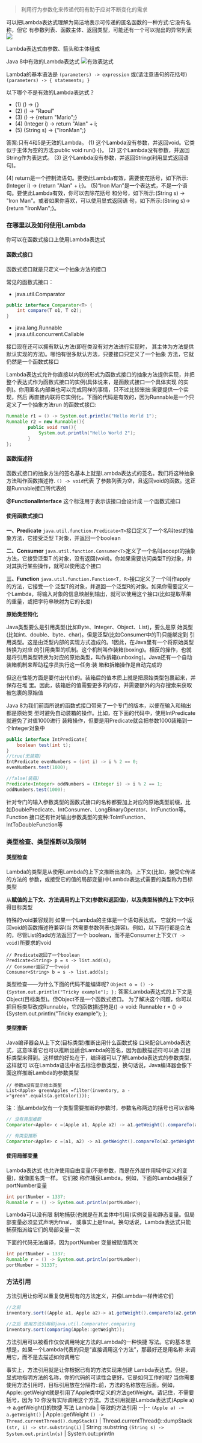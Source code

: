 
>利用行为参数化来传递代码有助于应对不断变化的需求


可以把Lambda表达式理解为简洁地表示可传递的匿名函数的一种方式:它没有名称，但它 有参数列表、函数主体、返回类型，可能还有一个可以抛出的异常列表
![](https://i.loli.net/2018/02/11/5a7fbbad43bfd.png)

Lambda表达式由参数、箭头和主体组成

Java 8中有效的Lambda表达式
![有效表达式](https://i.loli.net/2018/02/11/5a7fd1065acd8.png)

Lambda的基本语法是
    `(parameters) -> expression`
或(请注意语句的花括号)
    `(parameters) -> { statements; }`

以下哪个不是有效的Lambda表达式？
- (1) () -> {}
- (2) () -> "Raoul"
- (3) () -> {return "Mario";}
- (4) (Integer i) -> return "Alan" + i;
- (5) (String s) -> {"IronMan";}

答案:只有4和5是无效的Lambda。
(1) 这个Lambda没有参数，并返回void。它类似于主体为空的方法:public void run() {}。 (2) 这个Lambda没有参数，并返回String作为表达式。
(3) 这个Lambda没有参数，并返回String(利用显式返回语句)。

(4) return是一个控制流语句。要使此Lambda有效，需要使花括号，如下所示: (Integer i) -> {return "Alan" + i;}。
(5)“Iron Man”是一个表达式，不是一个语句。要使此Lambda有效，你可以去除花括号 和分号，如下所示:(String s) -> "Iron Man"。或者如果你喜欢，可以使用显式返回语 句，如下所示:(String s)->{return "IronMan";}。

### 在哪里以及如何使用Lambda
你可以在函数式接口上使用Lambda表达式

#### 函数式接口
函数式接口就是只定义一个抽象方法的接口

常见的函数式接口：
- java.util.Comparator
```java
public interface Comparator<T> {
    int compare(T o1, T o2);
}
```
- java.lang.Runnable
- java.util.concurrent.Callable

接口现在还可以拥有默认方法(即在类没有对方法进行实现时， 其主体为方法提供默认实现的方法)。哪怕有很多默认方法，只要接口只定义了一个抽象 方法，它就仍然是一个函数式接口

Lambda表达式允许你直接以内联的形式为函数式接口的抽象方法提供实现，并把整个表达式作为函数式接口的实例(具体说来，是函数式接口一个具体实现 的实例)。你用匿名内部类也可以完成同样的事情，只不过比较笨拙:需要提供一个实现，然后 再直接内联将它实例化。下面的代码是有效的，因为Runnable是一个只定义了一个抽象方法run 的函数式接口:
```java
Runnable r1 = () -> System.out.println("Hello World 1");
Runnable r2 = new Runnable(){
        public void run(){
            System.out.println("Hello World 2");
        }
};
```

#### 函数描述符
函数式接口的抽象方法的签名基本上就是Lambda表达式的签名。我们将这种抽象方法叫作函数描述符.
`() -> void`代表 了参数列表为空，且返回void的函数。这正是Runnable接口所代表的

**@FunctionalInterface**
这个标注用于表示该接口会设计成 一个函数式接口

#### 使用函数式接口

**一、Predicate**
`java.util.function.Predicate<T>`接口定义了一个名叫test的抽象方法，它接受泛型 T对象，并返回一个boolean

**二、Consumer**
`java.util.function.Consumer<T>`定义了一个名叫accept的抽象方法，它接受泛型T 的对象，没有返回(void)。你如果需要访问类型T的对象，并对其执行某些操作，就可以使用这个接口

**三、Function**
`java.util.function.Function<T, R>`接口定义了一个叫作apply的方法，它接受一个 泛型T的对象，并返回一个泛型R的对象。如果你需要定义一个Lambda，将输入对象的信息映射到输出，就可以使用这个接口(比如提取苹果的重量，或把字符串映射为它的长度)

**原始类型特化**

Java类型要么是引用类型(比如Byte、Integer、Object、List)，要么是原 始类型(比如int、double、byte、char)。但是泛型(比如Consumer<T>中的T)只能绑定到 引用类型。这是由泛型内部的实现方式造成的。1因此，在Java里有一个将原始类型转换为对应 的引用类型的机制。这个机制叫作装箱(boxing)。相反的操作，也就是将引用类型转换为对应的原始类型，叫作拆箱(unboxing)。Java还有一个自动装箱机制来帮助程序员执行这一任务:装 箱和拆箱操作是自动完成的

但这在性能方面是要付出代价的。装箱后的值本质上就是把原始类型包裹起来，并保存在堆 里。因此，装箱后的值需要更多的内存，并需要额外的内存搜索来获取被包裹的原始值

Java 8为我们前面所说的函数式接口带来了一个专门的版本，以便在输入和输出都是原始类 型时避免自动装箱的操作。比如，在下面的代码中，使用IntPredicate就避免了对值1000进行 装箱操作，但要是用Predicate<Integer>就会把参数1000装箱到一个Integer对象中
```java
public interface IntPredicate{
    boolean test(int t);
}
//true(无装箱)
IntPredicate evenNumbers = (int i) -> i % 2 == 0;
evenNumbers.test(1000);

//false(装箱)
Predicate<Integer> oddNumbers = (Integer i) -> i % 2 == 1;
oddNumbers.test(1000);
```
针对专门的输入参数类型的函数式接口的名称都要加上对应的原始类型前缀，比 如DoublePredicate、IntConsumer、LongBinaryOperator、IntFunction等。Function
 接口还有针对输出参数类型的变种:ToIntFunction<T>、IntToDoubleFunction等

 ### 类型检查、类型推断以及限制

 #### 类型检查

 Lambda的类型是从使用Lambda的上下文推断出来的。上下文(比如，接受它传递的方法的
参数，或接受它的值的局部变量)中Lambda表达式需要的类型称为目标类型

从**赋值的上下文、方法调用的上下文(参数和返回值)，以及类型转换的上下文中**获得目标类型

特殊的void兼容规则
如果一个Lambda的主体是一个语句表达式， 它就和一个返回void的函数描述符兼容(当
然需要参数列表也兼容)。例如，以下两行都是合法的，尽管List的add方法返回了一个 boolean，而不是Consumer上下文`(T -> void)`所要求的void
```
// Predicate返回了一个boolean
Predicate<String> p = s -> list.add(s);
// Consumer返回了一个void
Consumer<String> b = s -> list.add(s);
```

类型检查——为什么下面的代码不能编译呢?
`Object o = () -> {System.out.println("Tricky example"); };`
答案:Lambda表达式的上下文是Object(目标类型)。但Object不是一个函数式接口。
为了解决这个问题，你可以把目标类型改成Runnable，它的函数描述符是() -> void: Runnable r = () -> {System.out.println("Tricky example"); };

#### 类型推断

Java编译器会从上下文(目标类型)推断出用什么函数式接 口来配合Lambda表达式，这意味着它也可以推断出适合Lambda的签名，因为函数描述符可以通 过目标类型来得到。这样做的好处在于，编译器可以了解Lambda表达式的参数类型，这样就可 以在Lambda语法中省去标注参数类型，换句话说，Java编译器会像下面这样推断Lambda的参数类型
```
// 参数a没有显示给出类型
List<Apple> greenApples =filter(inventory, a ->"green".equals(a.getColor()));
```
注：当Lambda仅有一个类型需要推断的参数时，参数名称两边的括号也可以省略

```java
// 没有类型推断
Comparator<Apple> c =(Apple a1, Apple a2) -> a1.getWeight().compareTo(a2.getWeight());

// 有类型推断
Comparator<Apple> c =(a1, a2) -> a1.getWeight().compareTo(a2.getWeight());
```

#### 使用局部变量
Lambda表达式 也允许使用自由变量(不是参数，而是在外层作用域中定义的变量)，就像匿名类一样。 它们被 称作捕获Lambda。例如，下面的Lambda捕获了portNumber变量
```java
int portNumber = 1337;
Runnable r = () -> System.out.println(portNumber);
```
Lambda可以没有限 制地捕获(也就是在其主体中引用)实例变量和静态变量。但局部变量必须显式声明为final， 或事实上是final。换句话说，Lambda表达式只能捕获指派给它们的局部变量一次

下面的代码无法编译，因为portNumber 变量被赋值两次
```java
int portNumber = 1337;
Runnable r = () -> System.out.println(portNumber);
portNumber = 31337;
```

### 方法引用
方法引用让你可以重复使用现有的方法定义，并像Lambda一样传递它们
```java
//之前
inventory.sort((Apple a1, Apple a2)-> a1.getWeight().compareTo(a2.getWeight()));

//之后 使用方法引用和java.util.Comparator.comparing
inventory.sort(comparing(Apple::getWeight));
```

方法引用可以被看作仅仅调用特定方法的Lambda的一种快捷 写法。它的基本思想是，如果一个Lambda代表的只是“直接调用这个方法”，那最好还是用名称 来调用它，而不是去描述如何调用它

事实上，方法引用就是让你根据已有的方法实现来创建 Lambda表达式。但是，显式地指明方法的名称，你的代码的可读性会更好。它是如何工作的呢? 当你需要使用方法引用时，目标引用放在分隔符::前，方法的名称放在后面。例如， Apple::getWeight就是引用了Apple类中定义的方法getWeight。请记住，不需要括号，因为 10 你没有实际调用这个方法。方法引用就是Lambda表达式(Apple a) -> a.getWeight()的快捷 写法
Lambda  |  等效的方法引用
--|--
`(Apple a) -> a.getWeight()`  |  Apple::getWeight
`() -> Thread.currentThread().dumpStack()`  | Thread.currentThread()::dumpStack
`(str, i) -> str.substring(i)`  |  String::substring
`(String s) -> System.out.println(s)`  |  System.out::println
